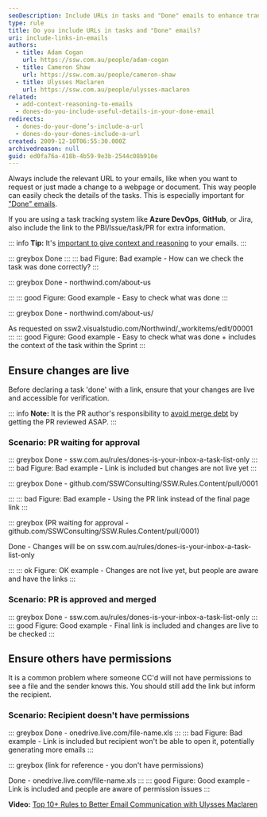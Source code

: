 ```yaml
---
seoDescription: Include URLs in tasks and "Done" emails to enhance transparency and collaboration by providing easy access to relevant information.
type: rule
title: Do you include URLs in tasks and "Done" emails?
uri: include-links-in-emails
authors:
  - title: Adam Cogan
    url: https://ssw.com.au/people/adam-cogan
  - title: Cameron Shaw
    url: https://ssw.com.au/people/cameron-shaw
  - title: Ulysses Maclaren
    url: https://ssw.com.au/people/ulysses-maclaren
related:
  - add-context-reasoning-to-emails
  - dones-do-you-include-useful-details-in-your-done-email
redirects:
  - dones-do-your-done’s-include-a-url
  - dones-do-your-dones-include-a-url
created: 2009-12-10T06:55:30.000Z
archivedreason: null
guid: ed0fa76a-418b-4b59-9e3b-2544c08b910e
---
```


Always include the relevant URL to your emails, like when you want to request or just made a change to a webpage or document. This way people can easily check the details of the tasks. This is especially important for ["Done" emails](/reply-done-and-delete-the-email).

If you are using a task tracking system like **Azure DevOps**, **GitHub**, or Jira, also include the link to the PBI/Issue/task/PR for extra information.

<!--endintro-->

::: info
**Tip:** It's [important to give context and reasoning](/do-you-add-context-reasoning-to-your-emails) to your emails.
:::

::: greybox
Done
:::
::: bad
Figure: Bad example - How can we check the task was done correctly?
:::

::: greybox
Done - northwind&#46;com/about-us

:::
::: good
Figure: Good example - Easy to check what was done
:::

::: greybox
Done - northwind&#46;com/about-us/

As requested on ssw2&#46;visualstudio&#46;com/Northwind/\_workitems/edit/00001
:::
::: good
Figure: Good example - Easy to check what was done + includes the context of the task within the Sprint
:::

## Ensure changes are live

Before declaring a task 'done' with a link, ensure that your changes are live and accessible for verification.

::: info
**Note:** It is the PR author's responsibility to [avoid merge debt](/merge-debt) by getting the PR reviewed ASAP.
:::

### Scenario: PR waiting for approval

::: greybox
Done - ssw&#46;com&#46;au/rules/dones-is-your-inbox-a-task-list-only
:::
::: bad
Figure: Bad example - Link is included but changes are not live yet
:::

::: greybox
Done - github&#46;com/SSWConsulting/SSW.Rules&#46;Content/pull/0001

:::
::: bad
Figure: Bad example - Using the PR link instead of the final page link
:::

::: greybox
(PR waiting for approval - github&#46;com/SSWConsulting/SSW.Rules.Content/pull/0001)  

Done - Changes will be on ssw&#46;com&#46;au/rules/dones-is-your-inbox-a-task-list-only

:::
::: ok
Figure: OK example - Changes are not live yet, but people are aware and have the links
:::

### Scenario: PR is approved and merged

::: greybox
Done - ssw&#46;com&#46;au/rules/dones-is-your-inbox-a-task-list-only
:::
::: good
Figure: Good example - Final link is included and changes are live to be checked
:::

## Ensure others have permissions

It is a common problem where someone CC'd will not have permissions to see a file and the sender knows this. You should still add the link but inform the recipient.

### Scenario: Recipient doesn't have permissions

::: greybox
Done - onedrive&#46;live.com/file-name.xls
:::
::: bad
Figure: Bad example - Link is included but recipient won't be able to open it, potentially generating more emails
:::

::: greybox
(link for reference - you don't have permissions)  

Done - onedrive&#46;live.com/file-name.xls
:::
::: good
Figure: Good example - Link is included and people are aware of permission issues
:::

**Video:** [Top 10+ Rules to Better Email Communication with Ulysses Maclaren](https://www.youtube.com/watch?v=LAqRokqq4jI)

